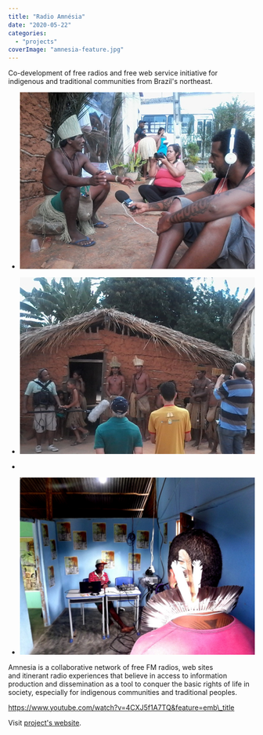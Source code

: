 ```yaml
---
title: "Radio Amnésia"
date: "2020-05-22"
categories: 
  - "projects"
coverImage: "amnesia-feature.jpg"
---
```


Co-development of free radios and free web service initiative for indigenous and traditional communities from Brazil's northeast.

- <a href="https://thisismyart.eratudomato.online/wp-content/uploads/sites/11/2020/05/amnesia1.jpg"><img src="images/amnesia1.jpg" alt="" /></a>
    
- <a href="https://thisismyart.eratudomato.online/wp-content/uploads/sites/11/2020/05/amnesia2.jpg"><img src="images/amnesia2.jpg" alt="" /></a>
    
- <a href="https://thisismyart.eratudomato.online/wp-content/uploads/sites/11/2020/05/amnesia3.jpg"><img src="images/amnesia3-1024x768.jpg" alt="" /></a>
    
- <a href="https://thisismyart.eratudomato.online/wp-content/uploads/sites/11/2020/05/amnesia4.jpg"><img src="images/amnesia4.jpg" alt="" /></a>
    

Amnesia is a collaborative network of free FM radios, web sites  
and itinerant radio experiences that believe in access to information production and dissemination as a tool to conquer the basic rights of life in society, especially for indigenous communities and traditional peoples.

https://www.youtube.com/watch?v=4CXJ5f1A7TQ&feature=emb\_title

Visit [project's website](http://radioamnesia.org).
